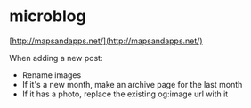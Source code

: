 # microblog

[http://mapsandapps.net/](http://mapsandapps.net/)

When adding a new post:

* Rename images
* If it's a new month, make an archive page for the last month
* If it has a photo, replace the existing og:image url with it
